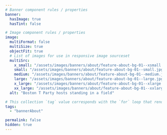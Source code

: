 ```yaml
---
# Banner component rules / properties
banner:
  hasImage: true
  hasTint: false

# Image component rules / properties
image:
  multiFormat: false
  multiSize: true
  objectFit: true
  # List of images for use in responsive image sourceset
  multiSrc:
    x_small: "/assets/images/banners/about/feature-about-bg-01--xsmall.jpg"
    small: "/assets/images/banners/about/feature-about-bg-01--small.jpg"
    medium: "/assets/images/banners/about/feature-about-bg-01--medium.jpg"
    large: "/assets/images/banners/about/feature-about-bg-01--large.jpg"
    x_large: "/assets/images/banners/about/feature-about-bg-01--xlarge.jpg"
    xx_large: "/assets/images/banners/about/feature-about-bg-01--xxlarge.jpg"
  alt: "Boston T Party hosts standing in a field"

# This collection `tag` value corresponds with the `for` loop that renders this content
tags:
  - "bannerAbout"

permalink: false
hidden: true
---
```


